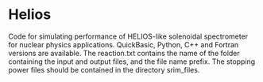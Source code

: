 # Helios
Code for simulating performance of HELIOS-like solenoidal spectrometer for nuclear physics applications. QuickBasic, Python, C++ and Fortran versions are available.
The reaction.txt contains the name of the folder containing the input and output files, and the file name prefix. The stopping power files should be contained in the directory srim_files.
